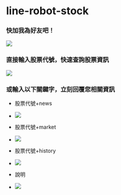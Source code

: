 # line-robot-stock

### 快加我為好友吧！

![](https://i.imgur.com/)

### 直接輸入股票代號，快速查詢股票資訊

![](https://i.imgur.com/WdhSR4H.png)

### 或輸入以下關鍵字，立刻回覆您相關資訊

- 股票代號+news
- ![](https://i.imgur.com/tv2hxHg.png)

- 股票代號+market
- ![](https://i.imgur.com/eUUbAld.png)

- 股票代號+history
- ![](https://i.imgur.com/)

- 說明
- ![](https://i.imgur.com/)
